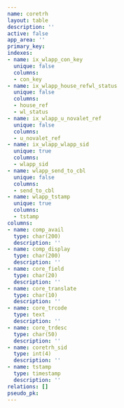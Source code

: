 ```yaml
---
name: coretrh
layout: table
description: ''
active: false
app_area: ''
primary_key: 
indexes:
- name: ix_wlapp_con_key
  unique: false
  columns:
  - con_key
- name: ix_wlapp_house_refwl_status
  unique: false
  columns:
  - house_ref
  - wl_status
- name: ix_wlapp_u_novalet_ref
  unique: false
  columns:
  - u_novalet_ref
- name: ix_wlapp_wlapp_sid
  unique: true
  columns:
  - wlapp_sid
- name: wlapp_send_to_cbl
  unique: false
  columns:
  - send_to_cbl
- name: wlapp_tstamp
  unique: true
  columns:
  - tstamp
columns:
- name: comp_avail
  type: char(200)
  description: ''
- name: comp_display
  type: char(200)
  description: ''
- name: core_field
  type: char(20)
  description: ''
- name: core_translate
  type: char(10)
  description: ''
- name: core_trcode
  type: text
  description: ''
- name: core_trdesc
  type: char(50)
  description: ''
- name: coretrh_sid
  type: int(4)
  description: ''
- name: tstamp
  type: timestamp
  description: ''
relations: []
pseudo_pk: 
---
```


